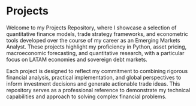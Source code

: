 # Projects
 

Welcome to my Projects Repository, where I showcase a selection of quantitative finance models, trade strategy frameworks, and econometric tools developed over the course of my career as an Emerging Markets Analyst. These projects highlight my proficiency in Python, asset pricing, macroeconomic forecasting, and quantitative research, with a particular focus on LATAM economies and sovereign debt markets.

Each project is designed to reflect my commitment to combining rigorous financial analysis, practical implementation, and global perspectives to inform investment decisions and generate actionable trade ideas. This repository serves as a professional reference to demonstrate my technical capabilities and approach to solving complex financial problems.

